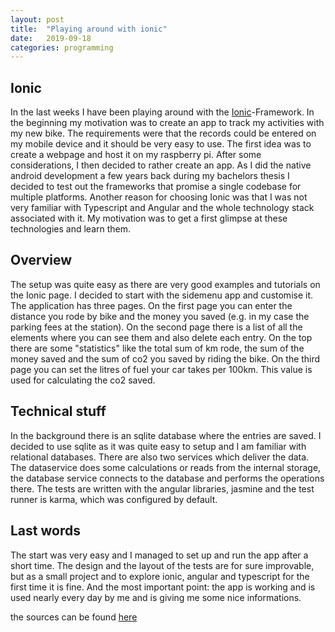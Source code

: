 ```yaml
---
layout: post
title:  "Playing around with ionic"
date:   2019-09-18
categories: programming
---
```

## Ionic
In the last weeks I have been playing around with the [Ionic](https://ionicframework.com/)-Framework. In the beginning my motivation was to create an app to track my activities with my new bike. The requirements were that the records could be entered on my mobile device and it should be very easy to use. The first idea was to create a webpage and host it on my raspberry pi. After some considerations, I then decided to rather create an app. As I did the native android development a few years back during my bachelors thesis I decided to test out the frameworks that promise a single codebase for multiple platforms. Another reason for choosing Ionic was that I was not very familiar with Typescript and Angular and the whole technology stack associated with it. My motivation was to get a first glimpse at these technologies and learn them.

## Overview
The setup was quite easy as there are very good examples and tutorials on the Ionic page. I decided to start with the sidemenu app and customise it. The application has three pages. On the first page you can enter the distance you rode by bike and the money you saved (e.g. in my case the parking fees at the station). On the second page there is a list of all the elements where you can see them and also delete each entry. On the top there are some "statistics" like the total sum of km rode, the sum of the money saved and the sum of co2 you saved by riding the bike. On the third page you can set the litres of fuel your car takes per 100km. This value is used for calculating the co2 saved.

## Technical stuff
In the background there is an sqlite database where the entries are saved. I decided to use sqlite as it was quite easy to setup and I am familiar with relational databases. There are also two services which deliver the data. The dataservice does some calculations or reads from the internal storage, the database service connects to the database and performs the operations there. The tests are written with the angular libraries, jasmine and the test runner is karma, which was configured by default.

## Last words
The start was very easy and I managed to set up and run the app after a short time. The design and the layout of the tests are for sure improvable, but as a small project and to explore ionic, angular and typescript for the first time it is fine. And the most important point: the app is working and is used nearly every day by me and is giving me some nice informations.

the sources can be found [here](https://github.com/djetzen/bike-savings)